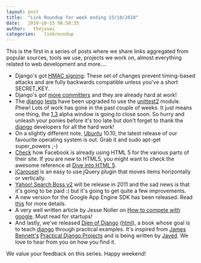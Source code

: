 ```yaml
---
layout: post
title:  "Link Roundup for week ending 15/10/2010"
date:   2010-10-15 08:58:35
author:   thejaswi
categories:   linkroundup
---
```


This is the first in a series of posts where we share links aggregated
from popular sources, tools we use, projects we work on, almost
everything related to web development and more\....

-   Django\'s got [HMAC
    signing](http://code.djangoproject.com/changeset/14218): These set
    of changes prevent timing-based attacks and are fully backwards
    compatible unless you\'ve a short SECRET\_KEY.
-   Django\'s got [more
    committers](http://djangodose.com/podcasts/community-catchup/episode/28/)
    and they are already hard at work!
-   The [django](http://www.djangoproject.com/)
    [tests](http://code.djangoproject.com/changeset/14139) have been
    upgraded to use the
    [unittest2](http://pypi.python.org/pypi/unittest2) module. Phew!
    Lots of work has gone in the past couple of weeks. It just means one
    thing, the
    [1.3](http://www.djangoproject.com/weblog/2010/sep/30/django-1_3-release-schedule/)
    alpha window is going to close soon. So hurry and unleash your
    ponies before it\'s too late but don\'t forget to thank the
    [django](http://www.djangoproject.com/) developers for all the hard
    work!
-   On a slightly different note, [Ubuntu](http://www.ubuntu.com/)
    10.10, the latest release of our favourite operating system is out.
    Grab it and sudo apt-get super\_powers ;-)
-   [Check](http://www.facebook.com/note.php?note_id=438532093919) how
    Facebook is already using HTML 5 for the various parts of their
    site. If you are new to HTML5, you might want to check the awesome
    reference at [Dive into HTML 5](http://diveintohtml5.org/).
-   [jCarousel](http://sorgalla.com/jcarousel/) is an easy to use jQuery
    plugin that moves items horizontally or vertically.
-   [Yahoo! Search Boss
    v2](http://developer.yahoo.com/blogs/ydn/posts/2010/10/coming-soon-–-yahoo-search-boss-v2-a-paid-service-with-web-images-and-news/)
    will be release in 2011 and the sad news is that it\'s going to be
    paid :( but it\'s going to get quite a few improvements.
-   A new version for the Google App Engine SDK has been released. Read
    [this](http://googleappengine.blogspot.com/2010/10/new-app-engine-sdk-138-includes-new.html)
    for more details.
-   A very well written article by Jesse Noller on [How to compete with
    google](http://jessenoller.com/2010/10/14/how-can-you-compete-with-google/).
    Must read for startups!
-   And lastly, we\'ve released [Djen of
    Django](http://github.com/agiliq/djenofdjango)
    ([html](http://agiliq.com/books/djenofdjango/)), a book whose goal
    is to teach [django](http://www.djangoproject.com/) through
    practical examples. It\'s inspired from [James
    Bennett\'s](http://b-list.org/) [Practical Django
    Projects](http://apress.com/book/view/9781430219385) and is being
    written by [Javed](http://github.com/tuxcanfly). We love to hear
    from you on how you find it.

We value your feedback on this series. Happy weekend!
